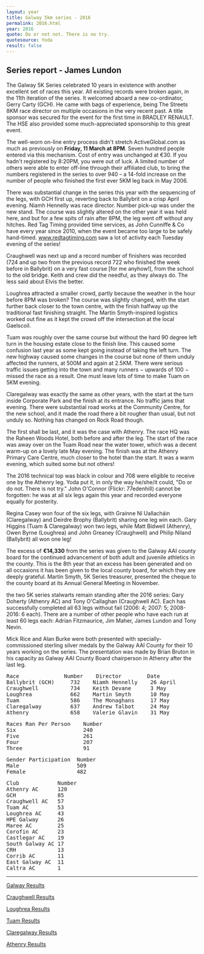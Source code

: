```yaml
---
layout: year
title: Galway 5km series - 2016
permalink: 2016.html
year: 2016
quote: Do or not not. There is no try.
quotesource: Yoda
result: false
---
```


Series report - James Lundon
----------------------------

The Galway 5K Series celebrated 10 years in existence with another excellent set of races this year. All existing records were broken again, in the 11th iteration of the series. It welcomed aboard a new co-ordinator, Gerry Carty (GCH). He came with bags of experience, being The Streets 8KM race director on multiple occasions in the very recent past. A title sponsor was secured for the event for the first time in BRADLEY RENAULT. The HSE also provided some much-appreciated sponsorship to this great event.

The well-worn on-line entry process didn't stretch ActiveGlobal.com as much as previously on **Friday, 11 March at 8PM**. Seven hundred people entered via this mechanism. Cost of entry was unchanged at €30. If you hadn't registered by 8:20PM, you were out of luck. A limited number of others were able to enter off-line through their affiliated club, to bring the numbers registered in the series to over 940 – a 14-fold increase on the number of people who finished the first ever 5KM leg back in May 2006.

There was substantial change in the series this year with the sequencing of the legs, with GCH first up, reverting back to Ballybrit on a crisp April evening. Niamh Hennelly was race director. Number pick-up was under the new stand. The course was slightly altered on the other year it was held here, and but for a few spits of rain after 8PM, the leg went off without any hitches. Red Tag Timing provided time services, as John Cunniffe & Co have every year since 2010, when the event became too large to be safely hand-timed. www.redtagtiming.com saw a lot of activity each Tuesday evening of the series!

Craughwell was next up and a record number of finishers was recorded (724 and up two from the previous record 722 who finished the week before in Ballybrit) on a very fast course [for me anyhow!], from the school to the old bridge. Keith and crew did the needful, as they always do. The less said about Elvis the better.

Loughrea attracted a smaller crowd, partly because the weather in the hour before 8PM was broken? The course was slightly changed, with the start further back closer to the town centre, with the finish halfway up the traditional fast finishing straight. The Martin Smyth-inspired logistics worked out fine as it kept the crowd off the intersection at the local Gaelscoil.

Tuam was roughly over the same course but without the hard 90 degree left turn in the housing estate close to the finish line. This caused some confusion last year as some kept going instead of taking the left turn. The new highway caused some changes in the course but none of them unduly affected the runners, at 500M and again at 2.5KM. There were serious traffic issues getting into the town and many runners − upwards of 100 − missed the race as a result. One must leave lots of time to make Tuam on 5KM evening.

Claregalway was exactly the same as other years, with the start at the turn inside Corporate Park and the finish at its entrance. No traffic jams that evening. There were substantial road works at the Community Centre, for the new school, and it made the road there a bit rougher than usual, but not unduly so. Nothing has changed on Rock Road though.

The first shall be last, and it was the case with Athenry. The race HQ was the Raheen Woods Hotel, both before and after the leg. The start of the race was away over on the Tuam Road near the water tower, which was a decent warm-up on a lovely late May evening. The finish was at the Athenry Primary Care Centre, much closer to the hotel than the start. It was a warm evening, which suited some but not others!

The 2016 technical top was black in colour and 708 were eligible to receive one by the Athenry leg. Yoda put it, in only the way he/she/it could, "Do or do not. There is not try." John O'Connor (Flickr: 77edenhill) cannot be forgotten: he was at all six legs again this year and recorded everyone equally for posterity.

Regina Casey won four of the six legs, with Grainne Ní Uallacháin (Claregalway) and Deirdre Brophy (Ballybrit) sharing one leg win each. Gary Higgins (Tuam & Claregalway) won two legs, while Matt Bidwell (Athenry), Owen Byrne (Loughrea) and John Greaney (Craughwell) and Philip Niland (Ballybrit) all won one leg!

The excess of **€14,330** from the series was given to the Galway AAI county board for the continued advancement of both adult and juvenile athletics in the county. This is the 8th year that an excess has been generated and on all occasions it has been given to the local county board, for which they are deeply grateful. Martin Smyth, 5K Series treasurer, presented the cheque to the county board at its Annual General Meeting in November.

the two 5K series stalwarts remain standing after the 2016 series: Gary Doherty (Athenry AC) and Tony O'Callaghan (Craughwell AC). Each has successfully completed all 63 legs without fail (2006: 4; 2007: 5; 2008-2016: 6 each). There are a number of other people who have each run at least 60 legs each: Adrian Fitzmaurice, Jim Maher, James Lundon and Tony Nevin.

Mick Rice and Alan Burke were both presented with specially-commissioned sterling silver medals by the Galway AAI County for their 10 years working on the series. The presentation was made by Brian Bruton in his capacity as Galway AAI County Board chairperson in Athenry after the last leg.


<pre>
Race              Number    Director        Date
Ballybrit (GCH)     732    Niamh Hennelly    26 April
Craughwell          734    Keith Devane      3 May
Loughrea            662    Martin Smyth      10 May
Tuam                586    The Monaghans     17 May
Claregalway         637    Andrew Talbot     24 May
Athenry             658    Valerie Glavin    31 May
</pre>

<pre>
Races Ran Per Person    Number
Six                     240 
Five                    261 
Four                    207
Three                   91
</pre>

<pre>
Gender Participation  Number
Male                  509
Female                482
</pre>

<pre>
Club            Number
Athenry AC      120
GCH             85
Craughwell AC   57
Tuam AC         53
Loughrea AC     43
HPE Galway      26
Maree AC        25
Corofin AC      23
Castlegar AC    19
South Galway AC 17
CRH             13
Corrib AC       11
East Galway AC  11
Caltra AC       1
</pre>

---

[Galway Results](/media/pdfs/results/2016-galway.pdf)

[Craughwell Results](/media/pdfs/results/2016-craughwell.pdf)

[Loughrea Results](/media/pdfs/results/2016-loughrea.pdf)

[Tuam Results](/media/pdfs/results/2016-tuam.pdf)

[Claregalway Results](/media/pdfs/results/2016-claregalway.pdf)

[Athenry Results](/media/pdfs/results/2016-athenry.pdf)

